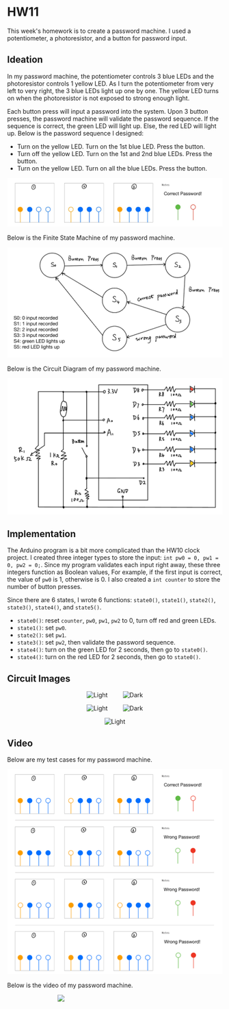 # HW11
 
This week's homework is to create a password machine. I used a potentiometer, a photoresistor, and a button for password input. 

## Ideation
In my password machine, the potentiometer controls 3 blue LEDs and the photoresistor controls 1 yellow LED. As I turn the potentiometer from very left to very right, the 3 blue LEDs light up one by one. The yellow LED turns on when the photoresistor is not exposed to strong enough light. 

Each button press will input a password into the system. Upon 3 button presses, the password machine will validate the password sequence. If the sequence is correct, the green LED will light up. Else, the red LED will light up. Below is the password sequence I designed: 

* Turn on the yellow LED. Turn on the 1st blue LED. Press the button. 
* Turn off the yellow LED. Turn on the 1st and 2nd blue LEDs. Press the button.
* Turn on the yellow LED. Turn on all the blue LEDs. Press the button.

![](./imgs/correct-password-sequence.jpg)

Below is the Finite State Machine of my password machine. 

![](./imgs/FSM.jpg)

Below is the Circuit Diagram of my password machine. 

![](./imgs/circuit-diagram.jpg)

## Implementation
The Arduino program is a bit more complicated than the HW10 clock project. I created three integer types to store the input: `int pw0 = 0, pw1 = 0, pw2 = 0;`. Since my program validates each input right away, these three integers function as Boolean values, For example, if the first input is correct, the value of `pw0` is 1, otherwise is 0. I also created a `int counter` to store the number of button presses. 

Since there are 6 states, I wrote 6 functions: `state0()`, `state1()`, `state2()`, `state3()`, `state4()`, and `state5()`. 

* `state0()`: reset `counter`, `pw0`, `pw1`, `pw2` to 0, turn off red and green LEDs.
* `state1()`: set `pw0`.
* `state2()`: set `pw1`.
* `state3()`: set `pw2`, then validate the password sequence.
* `state4()`: turn on the green LED for 2 seconds, then go to `state0()`.
* `state4()`: turn on the red LED for 2 seconds, then go to `state0()`. 

## Circuit Images
<p align="center">
  <img alt="Light" src="./imgs/1.jpg" width="45%">
&nbsp; &nbsp; &nbsp; &nbsp;
  <img alt="Dark" src="./imgs/2.jpg" width="45%">
</p>
<p align="center">
  <img alt="Light" src="./imgs/3.jpg" width="45%">
&nbsp; &nbsp; &nbsp; &nbsp;
  <img alt="Dark" src="./imgs/4.jpg" width="45%">
</p>
<p align="center">
  <img alt="Light" src="./imgs/5.jpg" width="45%">
</p>

## Video
Below are my test cases for my password machine. 

![](./imgs/test-cases.jpg)

Below is the video of my password machine. 

<div align="center" style="width:50%;">
      <a href="https://www.youtube.com/watch?v=Fppjp3z56JI">
         <img src="https://img.youtube.com/vi/Fppjp3z56JI/0.jpg" style="width:50%;">
      </a>
</div>
